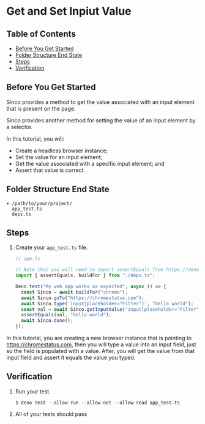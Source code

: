 # Get and Set Inpiut Value

## Table of Contents

- [Before You Get Started](#before-you-get-started)
- [Folder Structure End State](#folder-structure-end-state)
- [Steps](#steps)
- [Verification](#verification)

## Before You Get Started

Sinco provides a method to get the value associated with an input element that
is present on the page.

Sinco provides another method for setting the value of an input element by a
selector.

In this tutorial, you will:

- Create a headless browser instance;
- Set the value for an input element;
- Get the value associated with a specific input element; and
- Assert that value is correct.

## Folder Structure End State

```text
▾ /path/to/your/project/
  app_test.ts
  deps.ts
```

## Steps

1. Create your `app_test.ts` file.

   ```typescript
   // app.ts

   // Note that you will need to import assertEquals from https://deno.land/std/testing/asserts.ts
   import { assertEquals, buildFor } from "./deps.ts";

   Deno.test("My web app works as expected", async () => {
     const Sinco = await buildFor("chrome");
     await Sinco.goTo("https://chromestatus.com");
     await Sinco.type('input[placeholder="Filter"]', "hello world");
     const val = await Sinco.getInputValue('input[placeholder="Filter"]');
     assertEquals(val, "hello world");
     await Sinco.done();
   });
   ```

In this tutorial, you are creating a new browser instance that is pointing to
https://chromestatus.com, then you will type a value into an input field, just
so the field is populated with a value. After, you will get the value from that
input field and assert it equals the value you typed.

## Verification

1. Run your test.

   ```shell
   $ deno test --allow-run --allow-net --allow-read app_test.ts
   ```

2. All of your tests should pass
